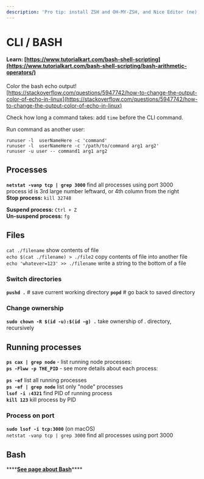 ```yaml
---
description: 'Pro tip: install ZSH and OH-MY-ZSH, and Nice Editor (ne)!'
---
```


# CLI / BASH

#### Learn:  [https://www.tutorialkart.com/bash-shell-scripting](https://www.tutorialkart.com/bash-shell-scripting/bash-arithmetic-operators/)

Color the bash echo output!  
[https://stackoverflow.com/questions/5947742/how-to-change-the-output-color-of-echo-in-linux](https://stackoverflow.com/questions/5947742/how-to-change-the-output-color-of-echo-in-linux)

Check how long a command takes: add `time`  before the CLI command.

Run command as another user:

```text
runuser -l  userNameHere -c 'command'
runuser -l  userNameHere -c '/path/to/command arg1 arg2'
runuser -u user -- command1 arg1 arg2
```

## Processes

**`netstat -vanp tcp | grep 3000`** find all processes using port 3000  
process id is 3rd large number leftward, or 4th column from the right  
**Stop process:** `kill 32748`

**Suspend process:** `Ctrl + Z`    
**Un-suspend process:** `fg`   

## Files

`cat ./filename` show contents of file  
`echo $(cat ./filename) > ./file2` copy contents of file into another file  
`echo 'whatever=123' >> ./filename` write a string to the bottom of a file

### Switch directories

**`pushd .`** \# save current working directory **`popd`** \# go back to saved directory

### Change ownership

**`sudo chown -R $(id -u):$(id -g) .`** take ownership of . directory, recursively

## Running processes

**`ps cax | grep node`** - list running node processes:  
**`ps -Flww -p THE_PID`** - see more details about each process:

**`ps -ef`** list all running processes  
**`ps -ef | grep node`** list only "node" processes  
**`lsof -i :4321`** find PID of running process  
**`kill 123`** kill process by PID

### Process on port

**`sudo lsof -i tcp:3000`** \(on macOS\)  
`netstat -vanp tcp | grep 3000` find all processes using port 3000

## **Bash**

\*\*\*\*[**See page about Bash**](bash.md)\*\*\*\*

